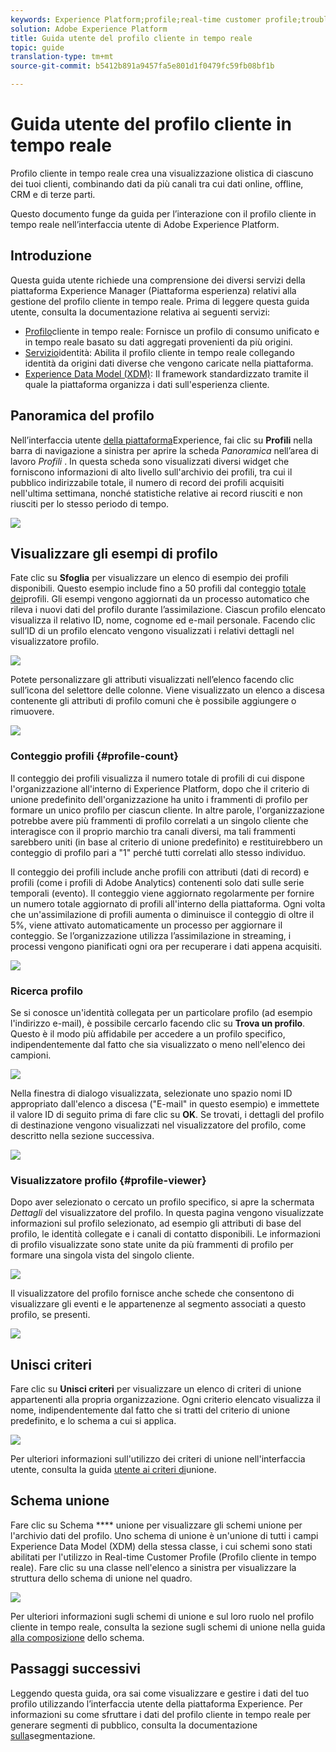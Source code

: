 ```yaml
---
keywords: Experience Platform;profile;real-time customer profile;troubleshooting;API
solution: Adobe Experience Platform
title: Guida utente del profilo cliente in tempo reale
topic: guide
translation-type: tm+mt
source-git-commit: b5412b891a9457fa5e801d1f0479fc59fb08bf1b

---
```



# Guida utente del profilo cliente in tempo reale

Profilo cliente in tempo reale crea una visualizzazione olistica di ciascuno dei tuoi clienti, combinando dati da più canali tra cui dati online, offline, CRM e di terze parti.

Questo documento funge da guida per l’interazione con il profilo cliente in tempo reale nell’interfaccia utente di Adobe Experience Platform.

## Introduzione

Questa guida utente richiede una comprensione dei diversi servizi della piattaforma Experience Manager (Piattaforma esperienza) relativi alla gestione del profilo cliente in tempo reale. Prima di leggere questa guida utente, consulta la documentazione relativa ai seguenti servizi:

* [Profilo](../home.md)cliente in tempo reale: Fornisce un profilo di consumo unificato e in tempo reale basato su dati aggregati provenienti da più origini.
* [Servizio](../../identity-service/home.md)identità: Abilita il profilo cliente in tempo reale collegando identità da origini dati diverse che vengono caricate nella piattaforma.
* [Experience Data Model (XDM)](../../xdm/home.md): Il framework standardizzato tramite il quale la piattaforma organizza i dati sull&#39;esperienza cliente.

## Panoramica del profilo

Nell’interfaccia utente [della piattaforma](http://platform.adobe.com)Experience, fai clic su **Profili** nella barra di navigazione a sinistra per aprire la scheda _Panoramica_ nell’area di lavoro _Profili_ . In questa scheda sono visualizzati diversi widget che forniscono informazioni di alto livello sull&#39;archivio dei profili, tra cui il pubblico indirizzabile totale, il numero di record dei profili acquisiti nell&#39;ultima settimana, nonché statistiche relative ai record riusciti e non riusciti per lo stesso periodo di tempo.

![](../images/user-guide/profile-overview.png)

## Visualizzare gli esempi di profilo

Fate clic su **Sfoglia** per visualizzare un elenco di esempio dei profili disponibili. Questo esempio include fino a 50 profili dal conteggio [totale dei](#profile-count)profili. Gli esempi vengono aggiornati da un processo automatico che rileva i nuovi dati del profilo durante l’assimilazione. Ciascun profilo elencato visualizza il relativo ID, nome, cognome ed e-mail personale. Facendo clic sull’ID di un profilo elencato vengono visualizzati i relativi dettagli nel visualizzatore [](#profile-viewer)profilo.

![](../images/user-guide/profile-samples.png)

Potete personalizzare gli attributi visualizzati nell’elenco facendo clic sull’icona del selettore delle colonne. Viene visualizzato un elenco a discesa contenente gli attributi di profilo comuni che è possibile aggiungere o rimuovere.

![](../images/user-guide/column-selector.png)

### Conteggio profili {#profile-count}

Il conteggio dei profili visualizza il numero totale di profili di cui dispone l&#39;organizzazione all&#39;interno di Experience Platform, dopo che il criterio di unione predefinito dell&#39;organizzazione ha unito i frammenti di profilo per formare un unico profilo per ciascun cliente. In altre parole, l&#39;organizzazione potrebbe avere più frammenti di profilo correlati a un singolo cliente che interagisce con il proprio marchio tra canali diversi, ma tali frammenti sarebbero uniti (in base al criterio di unione predefinito) e restituirebbero un conteggio di profilo pari a &quot;1&quot; perché tutti correlati allo stesso individuo.

Il conteggio dei profili include anche profili con attributi (dati di record) e profili (come i profili di Adobe Analytics) contenenti solo dati sulle serie temporali (evento). Il conteggio viene aggiornato regolarmente per fornire un numero totale aggiornato di profili all&#39;interno della piattaforma. Ogni volta che un&#39;assimilazione di profili aumenta o diminuisce il conteggio di oltre il 5%, viene attivato automaticamente un processo per aggiornare il conteggio. Se l’organizzazione utilizza l’assimilazione in streaming, i processi vengono pianificati ogni ora per recuperare i dati appena acquisiti.

![](../images/user-guide/profile-count.png)

### Ricerca profilo

Se si conosce un&#39;identità collegata per un particolare profilo (ad esempio l&#39;indirizzo e-mail), è possibile cercarlo facendo clic su **Trova un profilo**. Questo è il modo più affidabile per accedere a un profilo specifico, indipendentemente dal fatto che sia visualizzato o meno nell&#39;elenco dei campioni.

![](../images/user-guide/find-a-profile.png)

Nella finestra di dialogo visualizzata, selezionate uno spazio nomi ID appropriato dall&#39;elenco a discesa (&quot;E-mail&quot; in questo esempio) e immettete il valore ID di seguito prima di fare clic su **OK**. Se trovati, i dettagli del profilo di destinazione vengono visualizzati nel visualizzatore del profilo, come descritto nella sezione successiva.

![](../images/user-guide/find-a-profile-details.png)

### Visualizzatore profilo {#profile-viewer}

Dopo aver selezionato o cercato un profilo specifico, si apre la schermata _Dettagli_ del visualizzatore del profilo. In questa pagina vengono visualizzate informazioni sul profilo selezionato, ad esempio gli attributi di base del profilo, le identità collegate e i canali di contatto disponibili. Le informazioni di profilo visualizzate sono state unite da più frammenti di profilo per formare una singola vista del singolo cliente.

![](../images/user-guide/profile-viewer-detail.png)

Il visualizzatore del profilo fornisce anche schede che consentono di visualizzare gli eventi e le appartenenze al segmento associati a questo profilo, se presenti.

![](../images/user-guide/profile-viewer-events-seg.png)

## Unisci criteri

Fare clic su **Unisci criteri** per visualizzare un elenco di criteri di unione appartenenti alla propria organizzazione. Ogni criterio elencato visualizza il nome, indipendentemente dal fatto che si tratti del criterio di unione predefinito, e lo schema a cui si applica.

![](../images/user-guide/profile-merge-policies.png)

Per ulteriori informazioni sull&#39;utilizzo dei criteri di unione nell&#39;interfaccia utente, consulta la guida [utente ai criteri di](merge-policies.md)unione.

## Schema unione

Fare clic su Schema **** unione per visualizzare gli schemi unione per l&#39;archivio dati del profilo. Uno schema di unione è un&#39;unione di tutti i campi Experience Data Model (XDM) della stessa classe, i cui schemi sono stati abilitati per l&#39;utilizzo in Real-time Customer Profile (Profilo cliente in tempo reale). Fare clic su una classe nell&#39;elenco a sinistra per visualizzare la struttura dello schema di unione nel quadro.

![](../images/user-guide/profile-union-schema.png)

Per ulteriori informazioni sugli schemi di unione e sul loro ruolo nel profilo cliente in tempo reale, consulta la sezione sugli schemi di unione nella guida [alla composizione](../../xdm/schema/composition.md) dello schema.

## Passaggi successivi

Leggendo questa guida, ora sai come visualizzare e gestire i dati del tuo profilo utilizzando l’interfaccia utente della piattaforma Experience. Per informazioni su come sfruttare i dati del profilo cliente in tempo reale per generare segmenti di pubblico, consulta la documentazione [sulla](../../segmentation/home.md)segmentazione.